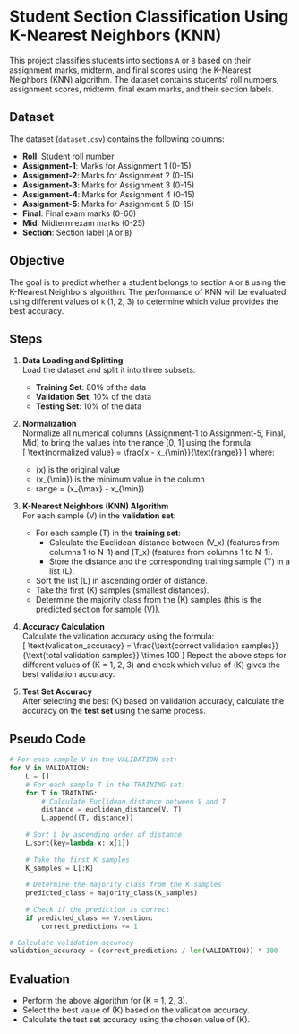 # Student Section Classification Using K-Nearest Neighbors (KNN)

This project classifies students into sections `A` or `B` based on their assignment marks, midterm, and final scores using the K-Nearest Neighbors (KNN) algorithm. The dataset contains students' roll numbers, assignment scores, midterm, final exam marks, and their section labels.

## Dataset

The dataset (`dataset.csv`) contains the following columns:

- **Roll**: Student roll number
- **Assignment-1**: Marks for Assignment 1 (0-15)
- **Assignment-2**: Marks for Assignment 2 (0-15)
- **Assignment-3**: Marks for Assignment 3 (0-15)
- **Assignment-4**: Marks for Assignment 4 (0-15)
- **Assignment-5**: Marks for Assignment 5 (0-15)
- **Final**: Final exam marks (0-60)
- **Mid**: Midterm exam marks (0-25)
- **Section**: Section label (`A` or `B`)

## Objective

The goal is to predict whether a student belongs to section `A` or `B` using the K-Nearest Neighbors algorithm. The performance of KNN will be evaluated using different values of `k` (1, 2, 3) to determine which value provides the best accuracy.

## Steps

1. **Data Loading and Splitting**  
   Load the dataset and split it into three subsets:
   - **Training Set**: 80% of the data
   - **Validation Set**: 10% of the data
   - **Testing Set**: 10% of the data

2. **Normalization**  
   Normalize all numerical columns (Assignment-1 to Assignment-5, Final, Mid) to bring the values into the range [0, 1] using the formula:  
   \[
   \text{normalized value} = \frac{x - x_{\min}}{\text{range}}
   \]
   where:
   - \(x\) is the original value
   - \(x_{\min}\) is the minimum value in the column
   - range = \(x_{\max} - x_{\min}\)

3. **K-Nearest Neighbors (KNN) Algorithm**  
   For each sample \(V\) in the **validation set**:
   - For each sample \(T\) in the **training set**:
     - Calculate the Euclidean distance between \(V_x\) (features from columns 1 to N-1) and \(T_x\) (features from columns 1 to N-1).
     - Store the distance and the corresponding training sample \(T\) in a list \(L\).
   - Sort the list \(L\) in ascending order of distance.
   - Take the first \(K\) samples (smallest distances).
   - Determine the majority class from the \(K\) samples (this is the predicted section for sample \(V\)).

4. **Accuracy Calculation**  
   Calculate the validation accuracy using the formula:  
   \[
   \text{validation\_accuracy} = \frac{\text{correct validation samples}}{\text{total validation samples}} \times 100
   \]
   Repeat the above steps for different values of \(K = 1, 2, 3\) and check which value of \(K\) gives the best validation accuracy.

5. **Test Set Accuracy**  
   After selecting the best \(K\) based on validation accuracy, calculate the accuracy on the **test set** using the same process.

## Pseudo Code

```python
# For each sample V in the VALIDATION set:
for V in VALIDATION:
    L = []
    # For each sample T in the TRAINING set:
    for T in TRAINING:
        # Calculate Euclidean distance between V and T
        distance = euclidean_distance(V, T)
        L.append((T, distance))
    
    # Sort L by ascending order of distance
    L.sort(key=lambda x: x[1])
    
    # Take the first K samples
    K_samples = L[:K]
    
    # Determine the majority class from the K samples
    predicted_class = majority_class(K_samples)
    
    # Check if the prediction is correct
    if predicted_class == V.section:
        correct_predictions += 1

# Calculate validation accuracy
validation_accuracy = (correct_predictions / len(VALIDATION)) * 100
```

## Evaluation

- Perform the above algorithm for \(K = 1, 2, 3\).
- Select the best value of \(K\) based on the validation accuracy.
- Calculate the test set accuracy using the chosen value of \(K\).

